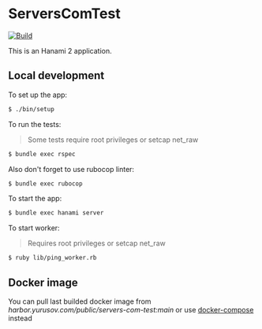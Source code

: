 # ServersComTest

[![Build](https://github.com/yurusov/servers-com-test/actions/workflows/docker-build.yml/badge.svg)](https://github.com/yurusov/servers-com-test/actions/workflows/docker-build.yml)

This is an Hanami 2 application.

## Local development

To set up the app:

```sh
$ ./bin/setup
```

To run the tests:

> Some tests require root privileges or setcap net_raw 

```sh
$ bundle exec rspec
```

Also don't forget to use rubocop linter:

```sh
$ bundle exec rubocop
```

To start the app:

```sh
$ bundle exec hanami server
```

To start worker:
> Requires root privileges or setcap net_raw 

```sh
$ ruby lib/ping_worker.rb   
```

## Docker image

You can pull last builded docker image from *harbor.yurusov.com/public/servers-com-test:main*
or use	[docker-compose](./docker-compose.yml) instead

